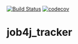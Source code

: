 [![Build Status](https://travis-ci.org/mankokolya/job4j_tracker.svg?branch=master)](https://travis-ci.org/mankokolya/job4j_tracker)
[![codecov](https://codecov.io/gh/mankokolya/job4j_tracker/branch/master/graph/badge.svg)](https://codecov.io/gh/mankokolya/job4j_tracker)
# job4j_tracker